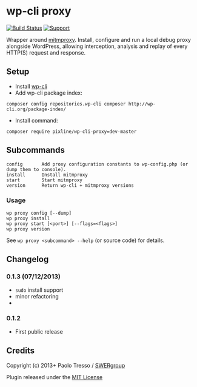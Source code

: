 # wp-cli proxy

[![Build Status](https://travis-ci.org/pixline/wp-cli-proxy.png)](https://travis-ci.org/pixline/wp-cli-proxy) [![Support](https://www.paypalobjects.com/en_US/i/btn/btn_donate_SM.gif)](https://www.paypal.com/cgi-bin/webscr?cmd=_s-xclick&hosted_button_id=CX6VQ6FVJFN4L)

Wrapper around [mitmproxy](http://mitmproxy.org). Install, configure and run a local debug proxy alongside WordPress, allowing interception, analysis and replay of every HTTP(S) request and response. 

## Setup

* Install [wp-cli](http://wp-cli.org)
* Add wp-cli package index:
```
composer config repositories.wp-cli composer http://wp-cli.org/package-index/
```

* Install command:
```
composer require pixline/wp-cli-proxy=dev-master
```
 
## Subcommands

```
config       Add proxy configuration constants to wp-config.php (or dump them to console).
install      Install mitmproxy
start        Start mitmproxy
version      Return wp-cli + mitmproxy versions
```

### Usage

```
wp proxy config [--dump]
wp proxy install
wp proxy start [<port>] [--flags=<flags>]
wp proxy version
```

See `wp proxy <subcommand> --help` (or source code) for details.

## Changelog

### 0.1.3 (07/12/2013)

* `sudo` install support
* minor refactoring
* 

### 0.1.2

* First public release

## Credits

Copyright (c) 2013+ Paolo Tresso / [SWERgroup](http://swergroup.com)

Plugin released under the [MIT License](http://opensource.org/licenses/MIT)
